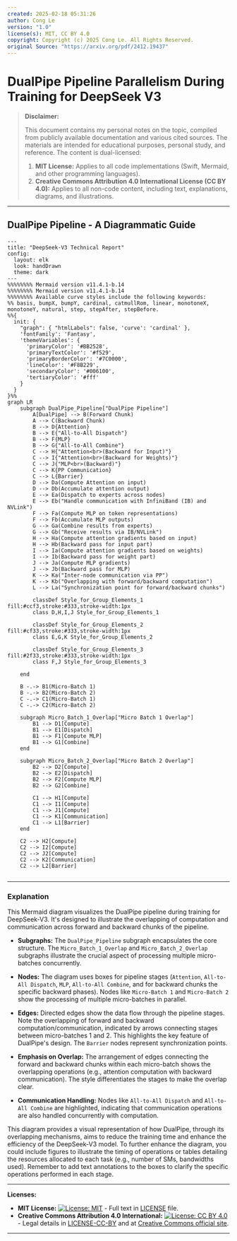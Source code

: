```yaml
---
created: 2025-02-18 05:31:26
author: Cong Le
version: "1.0"
license(s): MIT, CC BY 4.0
copyright: Copyright (c) 2025 Cong Le. All Rights Reserved.
original Source: "https://arxiv.org/pdf/2412.19437"
---
```




# DualPipe Pipeline Parallelism During Training for DeepSeek V3
> **Disclaimer:**
>
> This document contains my personal notes on the topic,
> compiled from publicly available documentation and various cited sources.
> The materials are intended for educational purposes, personal study, and reference.
> The content is dual-licensed:
> 1. **MIT License:** Applies to all code implementations (Swift, Mermaid, and other programming languages).
> 2. **Creative Commons Attribution 4.0 International License (CC BY 4.0):** Applies to all non-code content, including text, explanations, diagrams, and illustrations.
---


## DualPipe Pipeline - A Diagrammatic Guide


```mermaid
---
title: "DeepSeek-V3 Technical Report"
config:
  layout: elk
  look: handDrawn
  theme: dark
---
%%%%%%%% Mermaid version v11.4.1-b.14
%%%%%%%% Mermaid version v11.4.1-b.14
%%%%%%%% Available curve styles include the following keywords:
%% basis, bumpX, bumpY, cardinal, catmullRom, linear, monotoneX, monotoneY, natural, step, stepAfter, stepBefore.
%%{
  init: {
    "graph": { "htmlLabels": false, 'curve': 'cardinal' },
    'fontFamily': 'Fantasy',
    'themeVariables': {
      'primaryColor': '#BB2528',
      'primaryTextColor': '#f529',
      'primaryBorderColor': '#7C0000',
      'lineColor': '#F8B229',
      'secondaryColor': '#006100',
      'tertiaryColor': '#fff'
    }
  }
}%%
graph LR
    subgraph DualPipe_Pipeline["DualPipe Pipeline"]
        A[DualPipe] --> B(Forward Chunk)
        A --> C(Backward Chunk)
        B --> D{Attention}
        B --> E{"All-to-All Dispatch"}
        B --> F{MLP}
        B --> G{"All-to-All Combine"}
        C --> H{"Attention<br>(Backward for Input)"}
        C --> I{"Attention<br>(Backward for Weights)"}
        C --> J{"MLP<br>(Backward)"}
        C --> K{PP Communication}
        C --> L{Barrier}
        D --> Da(Compute Attention on input)
        D --> Db(Accumulate attention output)
        E --> Ea(Dispatch to experts across nodes)
        E --> Eb("Handle communication with InfiniBand (IB) and NVLink")
        F --> Fa(Compute MLP on token representations)
        F --> Fb(Accumulate MLP outputs)
        G --> Ga(Combine results from experts)
        G --> Gb("Receive results via IB/NVLink")
        H --> Ha(Compute attention gradients based on input)
        H --> Hb(Backward pass for input part)
        I --> Ia(Compute attention gradients based on weights)
        I --> Ib(Backward pass for weight part)
        J --> Ja(Compute MLP gradients)
        J --> Jb(Backward pass for MLP)
        K --> Ka("Inter-node communication via PP")
        K --> Kb("Overlapping with forward/backward computation")
        L --> La("Synchronization point for forward/backward chunks")
        
        classDef Style_for_Group_Elements_1 fill:#ccf3,stroke:#333,stroke-width:1px
        class D,H,I,J Style_for_Group_Elements_1

        classDef Style_for_Group_Elements_2 fill:#cf33,stroke:#333,stroke-width:1px
        class E,G,K Style_for_Group_Elements_2

        classDef Style_for_Group_Elements_3 fill:#2f33,stroke:#333,stroke-width:1px
        class F,J Style_for_Group_Elements_3
        
    end
    
    B -.-> B1(Micro-Batch 1)
    B -.-> B2(Micro-Batch 2)
    C -.-> C1(Micro-Batch 1)
    C -.-> C2(Micro-Batch 2)

    subgraph Micro_Batch_1_Overlap["Micro Batch 1 Overlap"]
        B1 --> D1[Compute]
        B1 --> E1[Dispatch]
        B1 --> F1[Compute MLP]
        B1 --> G1[Combine]
    end
    
    subgraph Micro_Batch_2_Overlap["Micro Batch 2 Overlap"]
        B2 --> D2[Compute]
        B2 --> E2[Dispatch]
        B2 --> F2[Compute MLP]
        B2 --> G2[Combine]
        
        C1 --> H1[Compute]
        C1 --> I1[Compute]
        C1 --> J1[Compute]
        C1 --> K1[Communication]
        C1 --> L1[Barrier]
    end
    
    C2 --> H2[Compute]
    C2 --> I2[Compute]
    C2 --> J2[Compute]
    C2 --> K2[Communication]
    C2 --> L2[Barrier]
    
```



-----

### Explanation

This Mermaid diagram visualizes the DualPipe pipeline during training for DeepSeek-V3.  It's designed to illustrate the overlapping of computation and communication across forward and backward chunks of the pipeline.

* **Subgraphs:**  The `DualPipe_Pipeline` subgraph encapsulates the core structure.  The `Micro_Batch_1_Overlap` and `Micro_Batch_2_Overlap` subgraphs illustrate the crucial aspect of processing multiple micro-batches concurrently.

* **Nodes:** The diagram uses boxes for pipeline stages (`Attention`, `All-to-All Dispatch`, `MLP`, `All-to-All Combine`, and for backward chunks the specific backward phases).  Nodes like `Micro-Batch 1` and `Micro-Batch 2` show the processing of multiple micro-batches in parallel.

* **Edges:** Directed edges show the data flow through the pipeline stages.  Note the overlapping of forward and backward computation/communication, indicated by arrows connecting stages between micro-batches 1 and 2. This highlights the key feature of DualPipe's design.  The `Barrier` nodes represent synchronization points.

* **Emphasis on Overlap:** The arrangement of edges connecting the forward and backward chunks within each micro-batch shows the overlapping operations (e.g., attention computation with backward communication).  The style differentiates the stages to make the overlap clear.

* **Communication Handling:**  Nodes like `All-to-All Dispatch` and `All-to-All Combine` are highlighted, indicating that communication operations are also handled concurrently with computation.

This diagram provides a visual representation of how DualPipe, through its overlapping mechanisms, aims to reduce the training time and enhance the efficiency of the DeepSeek-V3 model.  To further enhance the diagram, you could include figures to illustrate the timing of operations or tables detailing the resources allocated to each task (e.g., number of SMs, bandwidths used).  Remember to add text annotations to the boxes to clarify the specific operations performed in each stage.



---
**Licenses:**

- **MIT License:**  [![License: MIT](https://img.shields.io/badge/License-MIT-yellow.svg)](LICENSE) - Full text in [LICENSE](LICENSE) file.
- **Creative Commons Attribution 4.0 International:** [![License: CC BY 4.0](https://licensebuttons.net/l/by/4.0/88x31.png)](LICENSE-CC-BY) - Legal details in [LICENSE-CC-BY](LICENSE-CC-BY) and at [Creative Commons official site](http://creativecommons.org/licenses/by/4.0/).

---
